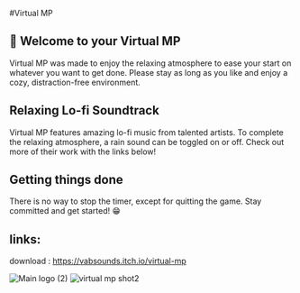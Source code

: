 
#Virtual MP
## 👋 Welcome to your Virtual MP

Virtual MP was made to enjoy the relaxing atmosphere to ease your start on whatever you want to get done. Please stay as long as you like and enjoy a cozy, distraction-free environment.

## Relaxing Lo-fi Soundtrack

Virtual MP features amazing lo-fi music from talented artists. To complete the relaxing atmosphere, a rain sound can be toggled on or off. Check out more of their work with the links below!

## Getting things done

There is no way to stop the timer, except for quitting the game.  Stay committed and get started! 😁

## links:
download : https://vabsounds.itch.io/virtual-mp


![Main logo (2)](https://user-images.githubusercontent.com/46282880/136647288-ea7ab979-135f-4f6e-be22-5edf94d76827.png)
![virtual mp shot2](https://user-images.githubusercontent.com/46282880/136647153-f8a886f3-58e6-43ba-ab6e-8d6291f46120.PNG)
